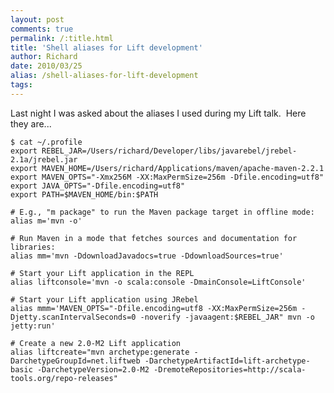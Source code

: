 ```yaml
---
layout: post
comments: true
permalink: /:title.html
title: 'Shell aliases for Lift development'
author: Richard
date: 2010/03/25
alias: /shell-aliases-for-lift-development
tags:
---
```


Last night I was asked about the aliases I used during my Lift talk.
 Here they are...

    $ cat ~/.profile 
    export REBEL_JAR=/Users/richard/Developer/libs/javarebel/jrebel-2.1a/jrebel.jar  
    export MAVEN_HOME=/Users/richard/Applications/maven/apache-maven-2.2.1 
    export MAVEN_OPTS="-Xmx256M -XX:MaxPermSize=256m -Dfile.encoding=utf8" 
    export JAVA_OPTS="-Dfile.encoding=utf8" 
    export PATH=$MAVEN_HOME/bin:$PATH  
    
    # E.g., "m package" to run the Maven package target in offline mode: 
    alias m='mvn -o'   
    
    # Run Maven in a mode that fetches sources and documentation for libraries: 
    alias mm='mvn -DdownloadJavadocs=true -DdownloadSources=true'   
    
    # Start your Lift application in the REPL 
    alias liftconsole='mvn -o scala:console -DmainConsole=LiftConsole'   
    
    # Start your Lift application using JRebel 
    alias mmm='MAVEN_OPTS="-Dfile.encoding=utf8 -XX:MaxPermSize=256m -Djetty.scanIntervalSeconds=0 -noverify -javaagent:$REBEL_JAR" mvn -o jetty:run'   
    
    # Create a new 2.0-M2 Lift application 
    alias liftcreate="mvn archetype:generate -DarchetypeGroupId=net.liftweb -DarchetypeArtifactId=lift-archetype-basic -DarchetypeVersion=2.0-M2 -DremoteRepositories=http://scala-tools.org/repo-releases"
    
    

 

